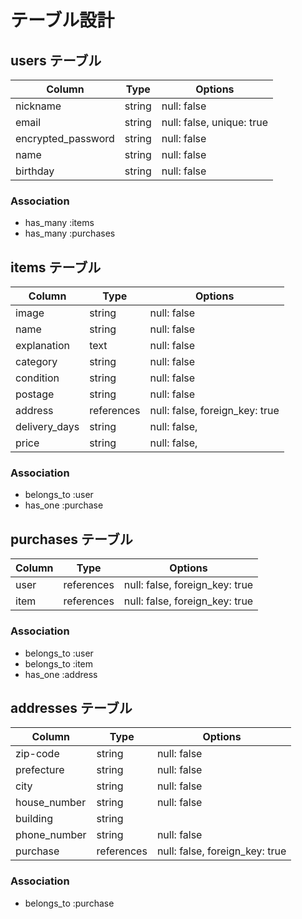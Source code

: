 # テーブル設計

## users テーブル

| Column             |  Type  | Options                   |
| ------------------ | ------ | --------------------------|
| nickname           | string | null: false               |
| email              | string | null: false, unique: true |
| encrypted_password | string | null: false               |
| name               | string | null: false               |
| birthday           | string | null: false               |

### Association

- has_many :items
- has_many :purchases 

## items テーブル

| Column             |  Type      | Options                        |
| ------------------ | ---------- | -------------------------------|
| image              | string     | null: false                    |
| name               | string     | null: false                    |
| explanation        | text       | null: false                    |
| category           | string     | null: false                    |
| condition          | string     | null: false                    |
| postage            | string     | null: false                    |
| address            | references | null: false, foreign_key: true |
| delivery_days      | string     | null: false,                   |
| price              | string     | null: false,                   |

### Association

- belongs_to :user
- has_one    :purchase


## purchases テーブル 

| Column       | Type       | Options                        |
| ------------ | ---------- | -------------------------------|
| user         | references | null: false, foreign_key: true |
| item         | references | null: false, foreign_key: true |

### Association

- belongs_to :user
- belongs_to :item
- has_one    :address

## addresses テーブル

| Column             |  Type      | Options                        |
| ------------------ | ---------- | -------------------------------|
| zip-code           | string     | null: false                    |
| prefecture         | string     | null: false                    |
| city               | string     | null: false                    |
| house_number       | string     | null: false                    |
| building           | string     |                                |
| phone_number       | string     | null: false                    |
| purchase           | references | null: false, foreign_key: true |

### Association

- belongs_to :purchase